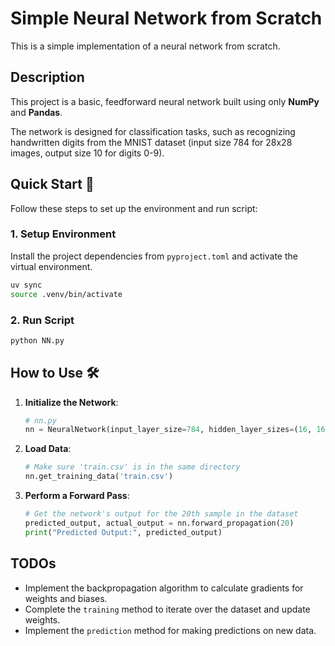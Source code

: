 # Simple Neural Network from Scratch

This is a simple implementation of a neural network from scratch.

## Description

This project is a basic, feedforward neural network built using only **NumPy** and **Pandas**.

The network is designed for classification tasks, such as recognizing handwritten digits from the MNIST dataset (input size 784 for 28x28 images, output size 10 for digits 0-9).


## Quick Start 🚀

Follow these steps to set up the environment and run script:

### 1. Setup Environment

Install the project dependencies from `pyproject.toml` and activate the virtual environment.

```bash
uv sync
source .venv/bin/activate
```

### 2. Run Script


```bash
python NN.py
```

## How to Use 🛠️

1.  **Initialize the Network**:
    ```python
    # nn.py
    nn = NeuralNetwork(input_layer_size=784, hidden_layer_sizes=(16, 16), output_layer_size=10)
    ```

2.  **Load Data**:
    ```python
    # Make sure 'train.csv' is in the same directory
    nn.get_training_data('train.csv')
    ```

3.  **Perform a Forward Pass**:
    ```python
    # Get the network's output for the 20th sample in the dataset
    predicted_output, actual_output = nn.forward_propagation(20)
    print("Predicted Output:", predicted_output)
    ```

## TODOs

* Implement the backpropagation algorithm to calculate gradients for weights and biases.
* Complete the `training` method to iterate over the dataset and update weights.
* Implement the `prediction` method for making predictions on new data.
